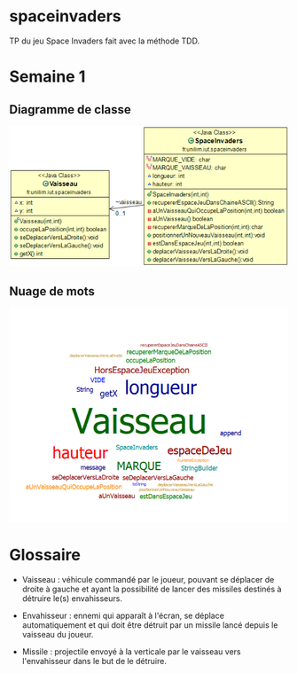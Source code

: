 # spaceinvaders

TP du jeu Space Invaders fait avec la méthode TDD.

# Semaine 1

## Diagramme de classe

![S1_DiagrammeDeClasse](/spaceInvaders/images/S1_modelUcls.png)

## Nuage de mots

![S1_NuageDeMots](/spaceInvaders/images/S1_CodeWordCloud.png)

# Glossaire

- Vaisseau : véhicule commandé par le joueur, pouvant se déplacer de droite à gauche et ayant la possibilité de lancer des missiles destinés à détruire le(s) envahisseurs.

- Envahisseur : ennemi qui apparaît à l'écran, se déplace automatiquement et qui doit être détruit par un missile lancé depuis le vaisseau du joueur.

- Missile : projectile envoyé à la verticale par le vaisseau vers l'envahisseur dans le but de le détruire.
